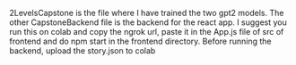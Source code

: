 2LevelsCapstone is the file where I have trained the two gpt2 models.
The other CapstoneBackend file is the backend for the react app. I suggest you run this on colab and copy the ngrok url, paste it in the App.js file of 
src of frontend and do npm start in the frontend directory.
Before running the backend, upload the story.json to colab
